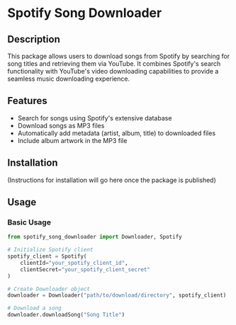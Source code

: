 # Spotify Song Downloader

## Description
This package allows users to download songs from Spotify by searching for song titles and retrieving them via YouTube. It combines Spotify's search functionality with YouTube's video downloading capabilities to provide a seamless music downloading experience.

## Features
- Search for songs using Spotify's extensive database
- Download songs as MP3 files
- Automatically add metadata (artist, album, title) to downloaded files
- Include album artwork in the MP3 file

## Installation
(Instructions for installation will go here once the package is published)

## Usage

### Basic Usage
```python
from spotify_song_downloader import Downloader, Spotify

# Initialize Spotify client
spotify_client = Spotify(
    clientId="your_spotify_client_id",
    clientSecret="your_spotify_client_secret"
)

# Create Downloader object
downloader = Downloader("path/to/download/directory", spotify_client)

# Download a song
downloader.downloadSong("Song Title")
